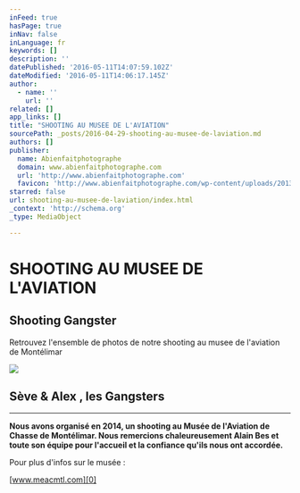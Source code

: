```yaml
---
inFeed: true
hasPage: true
inNav: false
inLanguage: fr
keywords: []
description: ''
datePublished: '2016-05-11T14:07:59.102Z'
dateModified: '2016-05-11T14:06:17.145Z'
author:
  - name: ''
    url: ''
related: []
app_links: []
title: "SHOOTING AU MUSEE DE L'AVIATION"
sourcePath: _posts/2016-04-29-shooting-au-musee-de-laviation.md
authors: []
publisher:
  name: Abienfaitphotographe
  domain: www.abienfaitphotographe.com
  url: 'http://www.abienfaitphotographe.com'
  favicon: 'http://www.abienfaitphotographe.com/wp-content/uploads/2013/11/favicon1.png'
starred: false
url: shooting-au-musee-de-laviation/index.html
_context: 'http://schema.org'
_type: MediaObject

---
```

# SHOOTING AU MUSEE DE L'AVIATION

<article style=""><h1>Shooting Gangster</h1><p>Retrouvez l'ensemble de photos de notre shooting au musee de l'aviation de Montélimar</p><img src="https://s3-us-west-2.amazonaws.com/the-grid-img/p/2ca0b9810b3e071cabb77517437906790474fa84.jpg" /></article>

## Sève & Alex , les Gangsters

****

**Nous avons organisé en 2014, un shooting au Musée de l'Aviation de Chasse de Montélimar. Nous remercions chaleureusement Alain Bes et toute son équipe pour l'accueil et la confiance qu'ils nous ont accordée.**

Pour plus d'infos sur le musée :

[www.meacmtl.com][0]

[0]: www.meacmtl.com
